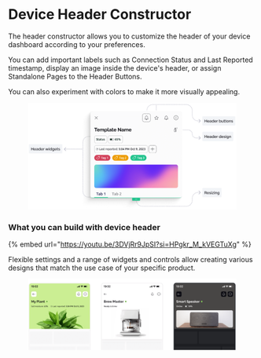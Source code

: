 # Device Header Constructor

The header constructor allows you to customize the header of your device dashboard according to your preferences.&#x20;

You can add important labels such as Connection Status and Last Reported timestamp, display an image inside the device's header, or assign Standalone Pages to the Header Buttons.&#x20;

You can also experiment with colors to make it more visually appealing.&#x20;

<figure><img src="../../.gitbook/assets/mobile-header-constructor-overview (1).png" alt=""><figcaption></figcaption></figure>

### What you can build with device header

{% embed url="https://youtu.be/3DVjRr9JpSI?si=HPgkr_M_kVEGTuXg" %}

Flexible settings and a range of widgets and controls allow creating various designs that match the use case of your specific product.

<figure><img src="../../.gitbook/assets/device-header-design-examples.png" alt=""><figcaption></figcaption></figure>

